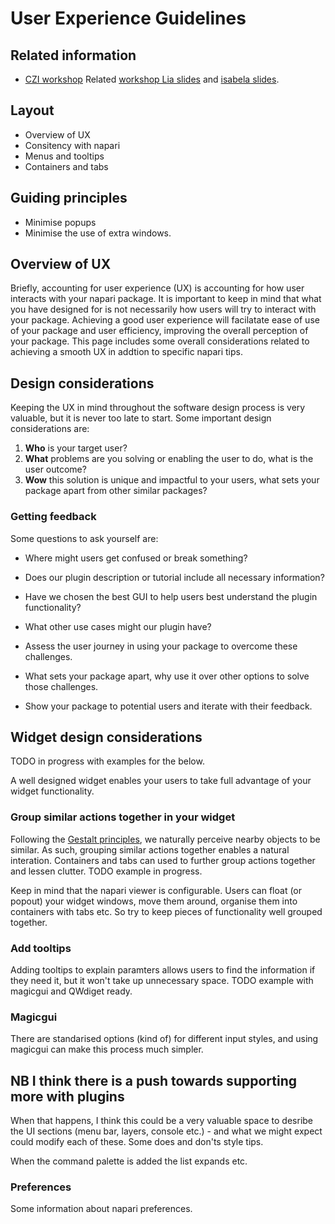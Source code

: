 # User Experience Guidelines

## Related information

- [CZI workshop](https://chanzuckerberg.github.io/napari-plugin-accel-workshops/workshops/february.html)
Related [workshop Lia slides](https://docs.google.com/presentation/d/10pxnwvBBb1rYV-LEWgmn5b2n9CK93-Qc_U_CEKUD5jI/edit#slide=id.g1197662a91c_0_66) and [isabela slides](https://docs.google.com/presentation/d/1JeDCvSYxXXDBMGdtC32rQSi5TJawiZEFW-A1wqHRHhU/edit#slide=id.g11d41ea185c_0_459).


## Layout

- Overview of UX
- Consitency with napari
- Menus and tooltips
- Containers and tabs

## Guiding principles

- Minimise popups
- Minimise the use of extra windows.


## Overview of UX

Briefly, accounting for user experience (UX) is accounting for how user interacts with your napari package.
It is important to keep in mind that what you have designed for is not necessarily how users will try to interact with your package.
Achieving a good user experience will facilatate ease of use of your package and user efficiency, improving the overall perception of your package.
This page includes some overall considerations related to achieving a smooth UX in addtion to specific napari tips.

## Design considerations

Keeping the UX in mind throughout the software design process is very valuable, but it is never too late to start.
Some important design considerations are:

1. **Who** is your target user?
2. **What** problems are you solving or enabling the user to do, what is the user outcome?
3. **Wow** this solution is unique and impactful to your users, what sets your package apart from other similar packages?

### Getting feedback

Some questions to ask yourself are:

- Where might users get confused or break something?
- Does our plugin description or tutorial include all necessary information?
- Have we chosen the best GUI to help users best understand the plugin functionality?
- What other use cases might our plugin have?

- Assess the user journey in using your package to overcome these challenges.
- What sets your package apart, why use it over other options to solve those challenges.
- Show your package to potential users and iterate with their feedback.

## Widget design considerations

TODO in progress with examples for the below.

A well designed widget enables your users to take full advantage of your widget functionality.

### Group similar actions together in your widget
Following the [Gestalt principles](https://www.toptal.com/designers/ui/gestalt-principles-of-design#:~:text=There%20are%20six%20individual%20principles,order%20(also%20called%20pr%C3%A4gnanz).), we naturally perceive nearby objects to be similar.
As such, grouping similar actions together enables a natural interation.
Containers and tabs can used to further group actions together and lessen clutter.
TODO example in progress.

Keep in mind that the napari viewer is configurable. Users can float (or popout) your widget windows, move them around, organise them into containers with tabs etc. So try to keep pieces of functionality well grouped together.

### Add tooltips

Adding tooltips to explain paramters allows users to find the information if they need it, but it won't take up unnecessary space.
TODO example with magicgui and QWdiget ready.

### Magicgui

There are standarised options (kind of) for different input styles, and using magicgui can make this process much simpler.

## NB I think there is a push towards supporting more with plugins

When that happens, I think this could be a very valuable space to desribe the UI sections (menu bar, layers, console etc.) - and what we might expect could modify each of these. Some does and don'ts style tips.

When the command palette is added the list expands etc.

### Preferences

Some information about napari preferences.